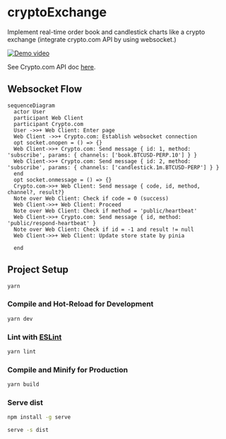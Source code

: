 # cryptoExchange

Implement real-time order book and candlestick charts like a crypto exchange (integrate crypto.com API by using websocket.)

[![Demo video](https://img.youtube.com/vi/Z-fJEUXQLNs/0.jpg)](https://www.youtube.com/watch?v=Z-fJEUXQLNs)

See Crypto.com API doc [here](https://exchange-docs.crypto.com/exchange/v1/rest-ws/index.html#book-instrument_name).

## Websocket Flow

```mermaid
sequenceDiagram
  actor User
  participant Web Client
  participant Crypto.com
  User ->>+ Web Client: Enter page
  Web Client ->>+ Crypto.com: Establish websocket connection
  opt socket.onopen = () => {}
  Web Client->>+ Crypto.com: Send message { id: 1, method: 'subscribe', params: { channels: ['book.BTCUSD-PERP.10'] } }
  Web Client->>+ Crypto.com: Send message { id: 2, method: 'subscribe', params: { channels: ['candlestick.1m.BTCUSD-PERP'] } }
  end
  opt socket.onmessage = () => {}
  Crypto.com->>+ Web Client: Send message { code, id, method, channel?, result?}
  Note over Web Client: Check if code = 0 (success)
  Web Client->>+ Web Client: Proceed
  Note over Web Client: Check if method = 'public/heartbeat'
  Web Client->>+ Crypto.com: Send message { id, method: 'public/respond-heartbeat' }
  Note over Web Client: Check if id = -1 and result != null
  Web Client->>+ Web Client: Update store state by pinia

  end
```

## Project Setup

```sh
yarn
```

### Compile and Hot-Reload for Development

```sh
yarn dev
```

### Lint with [ESLint](https://eslint.org/)

```sh
yarn lint
```

### Compile and Minify for Production

```sh
yarn build
```

### Serve dist

```sh
npm install -g serve
```

```sh
serve -s dist
```
